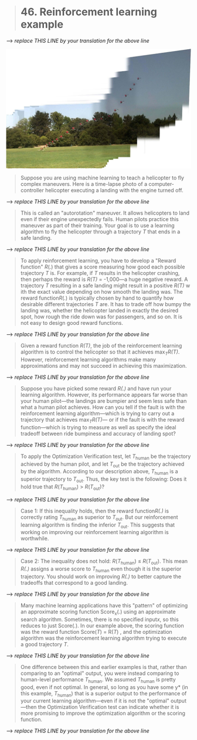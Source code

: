 > # 46. Reinforcement learning example

--> _replace THIS LINE by your translation for the above line_

![img](../imgs/C46_01.png)

> Suppose you are using machine learning to teach a helicopter to fly complex maneuvers. Here is a time-lapse photo of a computer-controller helicopter executing a landing with the engine turned off.

--> _replace THIS LINE by your translation for the above line_

> This is called an "autorotation" maneuver. It allows helicopters to land even if their engine unexpectedly fails. Human pilots practice this maneuver as part of their training. Your goal is to use a learning algorithm to fly the helicopter through a trajectory ​*T* t​hat ends in a safe landing.

--> _replace THIS LINE by your translation for the above line_

> To apply reinforcement learning, you have to develop a "Reward function" ​*R​*(.) that gives a score measuring how good each possible trajectory ​*T​* is. For example, if ​*T* ​results in the helicopter crashing, then perhaps the reward is ​*R(T)​* = -1,000—a huge negative reward. A trajectory ​*T​* resulting in a safe landing might result in a positive ​*R(T)* w​ ith the exact value depending on how smooth the landing was. The reward function ​*R*(​.) is typically chosen by hand to quantify how desirable different trajectories ​*T​* are. It has to trade off how bumpy the landing was, whether the helicopter landed in exactly the desired spot, how rough the ride down was for passengers, and so on. It is not easy to design good reward functions.

--> _replace THIS LINE by your translation for the above line_

> Given a reward function ​*R(T)*, ​the job of the reinforcement learning algorithm is to control the helicopter so that it achieves max​<sub>*T*</sub>​*R(T)*. ​However, reinforcement learning algorithms make many approximations and may not succeed in achieving this maximization.

--> _replace THIS LINE by your translation for the above line_

> Suppose you have picked some reward ​*R(.)​* and have run your learning algorithm. However,
> its performance appears far worse than your human pilot—the landings are bumpier and
> seem less safe than what a human pilot achieves. How can you tell if the fault is with the
> reinforcement learning algorithm—which is trying to carry out a trajectory that achieves
> max​<sub>*T*</sub>​*R(T)*—​ or if the fault is with the reward function—which is trying to measure as well as specify the ideal tradeoff between ride bumpiness and accuracy of landing spot?

--> _replace THIS LINE by your translation for the above line_

> To apply the Optimization Verification test, let *T*<sub>human</sub>​ be the trajectory achieved by the human pilot, and let *T*<sub>out</sub>​ be the trajectory achieved by the algorithm. According to our description above, *T*<sub>human</sub>​ is a superior trajectory to *T*<sub>out</sub>​. Thus, the key test is the following:
> Does it hold true that *R*(*T*<sub>human</sub>) > *R*(*T*<sub>out</sub>​)?

--> _replace THIS LINE by your translation for the above line_

> Case 1: If this inequality holds, then the reward function ​*R(​.)* is correctly rating *T*<sub>human</sub>​ as superior to *T*<sub>out</sub>​. But our reinforcement learning algorithm is finding the inferior *T*<sub>out</sub>​. This suggests that working on improving our reinforcement learning algorithm is worthwhile.

--> _replace THIS LINE by your translation for the above line_

> Case 2: The inequality does not hold: *R*(*T*<sub>human</sub>) ≤ *R*(*T*<sub>out</sub>​). This mean *R​(.)* assigns a worse score to *T*<sub>human</sub>​ even though it is the superior trajectory. You should work on improving ​*R​(.)* to better capture the tradeoffs that correspond to a good landing.

--> _replace THIS LINE by your translation for the above line_

> Many machine learning applications have this "pattern" of optimizing an approximate
> scoring function Score​<sub>x</sub>​(.) using an approximate search algorithm. Sometimes, there is no specified input ​*x*,​ so this reduces to just Score(.). In our example above, the scoring function was the reward function Score(​*T*)​ = R(​*T*)​ , and the optimization algorithm was the reinforcement learning algorithm trying to execute a good trajectory ​*T*.​

--> _replace THIS LINE by your translation for the above line_

> One difference between this and earlier examples is that, rather than comparing to an "optimal" output, you were instead comparing to human-level performance *T*<sub>human</sub>​. We assumed *T*<sub>human</sub>​ is pretty good, even if not optimal. In general, so long as you have some y* (in this example, *T*<sub>human</sub>​) that is a superior output to the performance of your current learning algorithm—even if it is not the "optimal" output—then the Optimization Verification test can indicate whether it is more promising to improve the optimization algorithm or the scoring function.

--> _replace THIS LINE by your translation for the above line_
